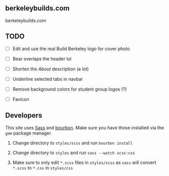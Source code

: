 ## berkeleybuilds.com

berkeleybuilds.com

## TODO

* [ ] Edit and use the real Build Berkeley logo for cover photo

* [ ] Bear overlaps the header lol

* [ ] Shorten the *About* description (a lot)

* [ ] Underline selected tabs in navbar

* [ ] Remove background colors for student group logos (?)

* [ ] Favicon


## Developers

This site uses [Sass](http://sass-lang.com/) and [bourbon](http://bourbon.io/). Make sure you have those installed via the `gem` package manager.

1. Change directory to `styles/scss` and run `bourbon install`

2. Change directory to `styles` and run `sass --watch scss:css`

3. Make sure to only edit `*.scss` files in `styles/scss` as `sass` will convert `*.scss` to `*.css` in `styles/css`
